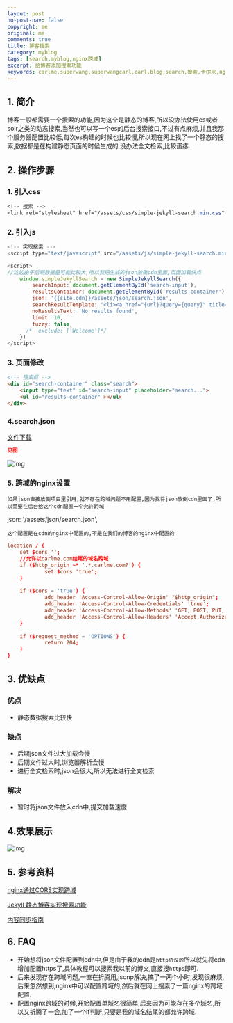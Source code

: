 ```yaml
---
layout: post
no-post-nav: false 
copyright: me
original: me
comments: true
title: 博客搜索
category: myblog
tags: [search,myblog,nginx跨域]
excerpt: 给博客添加搜索功能
keywords: carlme,superwang,superwangcarl,carl,blog,search,搜索,卡尔米,nginx跨域
---
```


## 1. 简介

博客一般都需要一个搜索的功能,因为这个是静态的博客,所以没办法使用es或者solr之类的动态搜索,当然也可以写一个es的后台搜索接口,不过有点麻烦,并且我那个服务器配置比较低,每次es构建的时候也比较慢,所以现在网上找了一个静态的搜索,数据都是在构建静态页面的时候生成的,没办法全文检索,比较蛋疼.

## 2. 操作步骤

### 1. 引入css

```css
<!-- 搜索 -->
<link rel="stylesheet" href="/assets/css/simple-jekyll-search.min.css">
```

### 2. 引入js

```javascript
<!-- 实现搜索 -->
<script type="text/javascript" src="/assets/js/simple-jekyll-search.min.js"></script>

<script>
//这边由于后期数据量可能比较大,所以我把生成的json放倒cdn里面,页面加载快点
    window.simpleJekyllSearch = new SimpleJekyllSearch({
        searchInput: document.getElementById('search-input'),
        resultsContainer: document.getElementById('results-container'),
        json: '{{site.cdn}}/assets/json/search.json',
        searchResultTemplate: '<li><a href="{url}?query={query}" title="{desc}">{title}</a></li>',
        noResultsText: 'No results found',
        limit: 10,
        fuzzy: false,
      /*  exclude: ['Welcome']*/
    })
</script>
```

### 3. 页面修改

```html
<!-- 搜索框 -->
<div id="search-container" class="search">
    <input type="text" id="search-input" placeholder="search...">
    <ul id="results-container" ></ul>
</div>
```

### 4.search.json

[文件下载]({{site.cdn}}download/search.json)

```json
见图
```

![img]({{site.cdn}}assets/images/blog/2019/20190411085852.png)

### 5. 跨域的nginx设置

`如果json直接放倒项目里引用,就不存在跨域问题不用配置,因为我将json放倒cdn里面了,所以需要在后台给这个cdn配置一个允许跨域`

json: '/assets/json/search.json',

`这个配置是在cdn的nginx中配置的,不是在我们的博客的nginx中配置的`

```conf
location / {
	set $cors '';
	//允许以carlme.com结尾的域名跨域
	if ($http_origin ~* '.*.carlme.com?') {
			set $cors 'true';
	}
	
	if ($cors = 'true') {
			add_header 'Access-Control-Allow-Origin' "$http_origin";
			add_header 'Access-Control-Allow-Credentials' 'true';
			add_header 'Access-Control-Allow-Methods' 'GET, POST, PUT, DELETE, OPTIONS';
			add_header 'Access-Control-Allow-Headers' 'Accept,Authorization,Cache-Control,Content-Type,DNT,If-Modified-Since,Keep-Alive,Origin,User-Agent,X-Mx-ReqToken,X-Requested-With';
	}
	
	if ($request_method = 'OPTIONS') {
			return 204;
	}
}
```

## 3. 优缺点

### 优点

- 静态数据搜索比较快

### 缺点

- 后期json文件过大加载会慢
- 后期文件过大时,浏览器解析会慢
- 进行全文检索时,json会很大,所以无法进行全文检索

### 解决

- 暂时将json文件放入cdn中,提交加载速度

## 4.效果展示

![img]({{site.cdn}}assets/images/blog/2019/20190408233208.png)

## 5. 参考资料

[nginx通过CORS实现跨域](https://www.cnblogs.com/sunmmi/articles/5956554.html)

[Jekyll 静态博客实现搜索功能](https://www.jianshu.com/p/064e2422f7c7)

[内容同步指南](https://ziyuan.baidu.com/college/articleinfo?id=2280)

## 6. FAQ

- 开始想将json文件配置到cdn中,但是由于我的cdn是`http协议的`所以就先将cdn增加配置https了,具体教程可以搜索我以前的博文,直接搜`https`即可.
- 后来发现存在跨域问题,一直在折腾用,jsonp解决,搞了一两个小时,发现很麻烦,后来忽然想到,nginx中可以配置跨域的,然后就在网上搜索了一篇nginx的跨域配置.
- 配置nginx跨域的时候,开始配置单域名很简单,后来因为可能存在多个域名,所以又折腾了一会,加了一个if判断,只要是我的域名结尾的都允许跨域.
